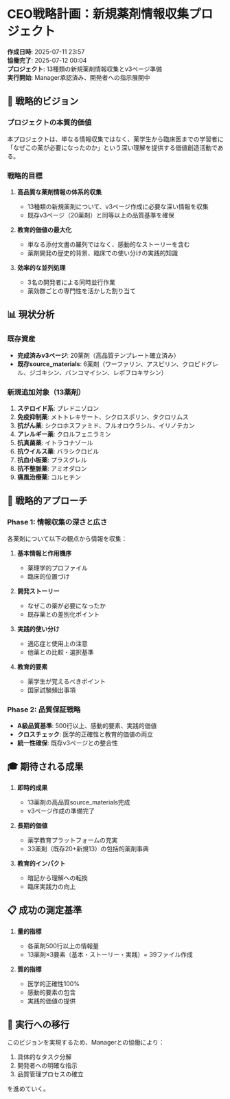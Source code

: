 # CEO戦略計画：新規薬剤情報収集プロジェクト

**作成日時**: 2025-07-11 23:57  
**協働完了**: 2025-07-12 00:04  
**プロジェクト**: 13種類の新規薬剤情報収集とv3ページ準備  
**実行開始**: Manager承認済み、開発者への指示展開中

## 🎯 戦略的ビジョン

### プロジェクトの本質的価値
本プロジェクトは、単なる情報収集ではなく、薬学生から臨床医までの学習者に「なぜこの薬が必要になったのか」という深い理解を提供する価値創造活動である。

### 戦略的目標
1. **高品質な薬剤情報の体系的収集**
   - 13種類の新規薬剤について、v3ページ作成に必要な深い情報を収集
   - 既存v3ページ（20薬剤）と同等以上の品質基準を確保

2. **教育的価値の最大化**
   - 単なる添付文書の羅列ではなく、感動的なストーリーを含む
   - 薬剤開発の歴史的背景、臨床での使い分けの実践的知識

3. **効率的な並列処理**
   - 3名の開発者による同時並行作業
   - 薬効群ごとの専門性を活かした割り当て

## 📊 現状分析

### 既存資産
- **完成済みv3ページ**: 20薬剤（高品質テンプレート確立済み）
- **既存source_materials**: 6薬剤（ワーファリン、アスピリン、クロピドグレル、ジゴキシン、バンコマイシン、レボフロキサシン）

### 新規追加対象（13薬剤）
1. **ステロイド系**: プレドニゾロン
2. **免疫抑制薬**: メトトレキサート、シクロスポリン、タクロリムス
3. **抗がん薬**: シクロホスファミド、フルオロウラシル、イリノテカン
4. **アレルギー薬**: クロルフェニラミン
5. **抗真菌薬**: イトラコナゾール
6. **抗ウイルス薬**: バラシクロビル
7. **抗血小板薬**: プラスグレル
8. **抗不整脈薬**: アミオダロン
9. **痛風治療薬**: コルヒチン

## 🔄 戦略的アプローチ

### Phase 1: 情報収集の深さと広さ
各薬剤について以下の観点から情報を収集：

1. **基本情報と作用機序**
   - 薬理学的プロファイル
   - 臨床的位置づけ

2. **開発ストーリー**
   - なぜこの薬が必要になったか
   - 既存薬との差別化ポイント

3. **実践的使い分け**
   - 適応症と使用上の注意
   - 他薬との比較・選択基準

4. **教育的要素**
   - 薬学生が覚えるべきポイント
   - 国家試験頻出事項

### Phase 2: 品質保証戦略
- **A級品質基準**: 500行以上、感動的要素、実践的価値
- **クロスチェック**: 医学的正確性と教育的価値の両立
- **統一性確保**: 既存v3ページとの整合性

## 🎓 期待される成果

1. **即時的成果**
   - 13薬剤の高品質source_materials完成
   - v3ページ作成の準備完了

2. **長期的価値**
   - 薬学教育プラットフォームの充実
   - 33薬剤（既存20+新規13）の包括的薬剤事典

3. **教育的インパクト**
   - 暗記から理解への転換
   - 臨床実践力の向上

## 📋 成功の測定基準

1. **量的指標**
   - 各薬剤500行以上の情報量
   - 13薬剤×3要素（基本・ストーリー・実践）= 39ファイル作成

2. **質的指標**
   - 医学的正確性100%
   - 感動的要素の包含
   - 実践的価値の提供

## 🚀 実行への移行

このビジョンを実現するため、Managerとの協働により：
1. 具体的なタスク分解
2. 開発者への明確な指示
3. 品質管理プロセスの確立

を進めていく。